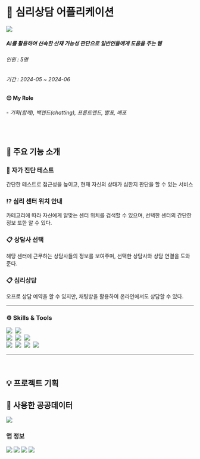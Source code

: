 # 💚 심리상담 어플리케이션
 <img src="https://github.com/user-attachments/assets/6d1d6ceb-c409-47d2-9e59-14e4ac67f276">

##### AI를 활용하여 신속한 산재 가능성 판단으로 일반인들에게 도움을 주는 웹
###### 인원 : 5명
###### 기간 : 2024-05 ~ 2024-06

#### 😊 My Role
###### - 기획(함께), 백엔드(chatting), 프론트엔드, 발표, 배포

<br>

## 💼 주요 기능 소개

### 📑 자가 진단 테스트
간단한 테스트로 접근성을 높이고,
현재 자신의 상태가 심한지 판단을 할 수 있는 서비스

### ⁉️ 심리 센터 위치 안내
카테고리에 따라 자신에게 알맞는 센터 위치를 검색할 수 있으며,
선택한 센터의 간단한 정보 또한 알 수 있다.

### 📋 상담사 선택
해당 센터에 근무하는 상담사들의 정보를 보여주며,
선택한 상담사와 상담 연결을 도와준다.

### 📋 심리상담
오프로 상담 예약을 할 수 있지만,
채팅방을 활용하여 온라인에서도 상담할 수 있다.

--------------------
### ⚙️ Skills & Tools
  <img src="https://img.shields.io/badge/Git-F05032.svg?style=flat&logo=Git&logoColor=white" />&nbsp;
  <img src="https://img.shields.io/badge/Github-181717.svg?style=flat&logo=Github&logoColor=white" />&nbsp;
</br>
  <img src="https://img.shields.io/badge/Html5-E34F26?style=flat&logo=Html5&logoColor=white" />&nbsp;
  <img src="https://img.shields.io/badge/Css3-1572B6?style=flat&logo=Css3&logoColor=white" />&nbsp;
  <img src="https://img.shields.io/badge/JavaScript-F7DF1E?style=flat&logo=JavaScript&logoColor=white" />&nbsp;
</br>
  <img src="https://img.shields.io/badge/FastAPI-009688?style=flat-square&logo=FastAPI&logoColor=white"/>&nbsp;
  <img src="https://img.shields.io/badge/MondoDB-47A248.svg?style=flat&logo=MongoDB&logoColor=white" />&nbsp;
  <img src="https://img.shields.io/badge/VScode-0854C1.svg?style=flat&logo=VScode&logoColor=white" />&nbsp;
  <img src="https://img.shields.io/badge/Google Colab-F9AB00.svg?style=flat&logo=google colab&logoColor=white" />&nbsp;
  
--------------------

<br>

## 💡 프로젝트 기획

## 📌 사용한 공공데이터
<img src="https://github.com/user-attachments/assets/253f67e5-a72a-428f-a4b9-7297851e213c">
   
<br>

### 앱 정보
<img src="https://github.com/user-attachments/assets/6b40effa-2e9b-4a74-93ed-031b58118d79">
<img src="https://github.com/user-attachments/assets/a14ce05e-9f2d-48f1-85b1-a918037f9093">
<img src="https://github.com/user-attachments/assets/d4aa0686-7064-4f06-aaa1-597b4d55d8b5">
<img src="https://github.com/user-attachments/assets/9b9a117e-8180-4168-b97c-2dec283f0d73">


<br>

